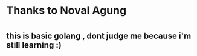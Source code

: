 <h1>Thanks to Noval Agung<h1>

<h2>this is basic golang , dont judge me because i'm still learning :)<h1>
